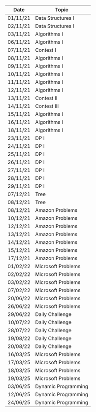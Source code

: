 | Date     | Topic               |
|----------|---------------------|
| 01/11/21 | Data Structures I   |
| 02/11/21 | Data Structures I   |
| 03/11/21 | Algorithms I        |
| 06/11/21 | Algorithms I        |
| 07/11/21 | Contest I           |
| 08/11/21 | Algorithms I        |
| 09/11/21 | Algorithms I        |
| 10/11/21 | Algorithms I        |
| 11/11/21 | Algorithms I        |
| 12/11/21 | Algorithms I        |
| 13/11/21 | Contest II          |
| 14/11/21 | Contest III         |
| 15/11/21 | Algorithms I        |
| 16/11/21 | Algorithms I        |
| 18/11/21 | Algorithms I        |
| 23/11/21 | DP I                |
| 24/11/21 | DP I                |
| 25/11/21 | DP I                |
| 26/11/21 | DP I                |
| 27/11/21 | DP I                |
| 28/11/21 | DP I                |
| 29/11/21 | DP I                |
| 07/12/21 | Tree                |
| 08/12/21 | Tree                |
| 08/12/21 | Amazon Problems     |
| 10/12/21 | Amazon Problems     |
| 12/12/21 | Amazon Problems     |
| 13/12/21 | Amazon Problems     |
| 14/12/21 | Amazon Problems     |
| 15/12/21 | Amazon Problems     |
| 17/12/21 | Amazon Problems     |
| 01/02/22 | Microsoft Problems  |
| 02/02/22 | Microsoft Problems  |
| 03/02/22 | Microsoft Problems  |
| 07/02/22 | Microsoft Problems  |
| 20/06/22 | Microsoft Problems  |
| 26/06/22 | Microsoft Problems  |
| 29/06/22 | Daily Challenge     |
| 10/07/22 | Daily Challenge     |
| 28/07/22 | Daily Challenge     |
| 19/08/22 | Daily Challenge     |
| 20/08/22 | Daily Challenge     |
| 16/03/25 | Microsoft Problems  |
| 17/03/25 | Microsoft Problems  |
| 18/03/25 | Microsoft Problems  |
| 19/03/25 | Microsoft Problems  |
| 03/06/25 | Dynamic Programming |
| 12/06/25 | Dynamic Programming |
| 24/06/25 | Dynamic Programming |